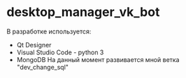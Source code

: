 # desktop_manager_vk_bot

В разработке используется:
* Qt Designer
* Visual Studio Code - python 3
* MongoDB
На данный момент развивается мной ветка "dev_change_sql"
